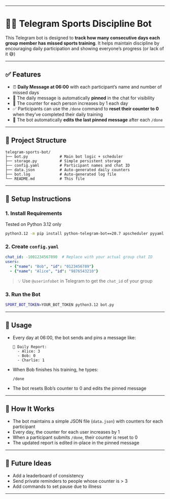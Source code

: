 
---

# 🏋️‍♂️ Telegram Sports Discipline Bot

This Telegram bot is designed to **track how many consecutive days each group member has missed sports training**. It helps maintain discipline by encouraging daily participation and showing everyone’s progress (or lack of it 😅)

---

## ✅ Features

* ⏰ **Daily Message at 06:00** with each participant’s name and number of missed days
* 📌 The daily message is automatically **pinned** in the chat for visibility
* 🧮 The counter for each person increases by 1 each day
* ✅ Participants can use the `/done` command to **reset their counter to 0** when they’ve completed their daily training
* 🔄 The bot automatically **edits the last pinned message** after each `/done`

---

## 📁 Project Structure

```
telegram-sports-bot/
├── bot.py              # Main bot logic + scheduler
├── storage.py          # Simple persistent storage
├── config.yaml         # Participant names and chat ID
├── data.json           # Auto-generated daily counters
├── bot.log             # Auto-generated log file
└── README.md           # This file
```

---

## 🔧 Setup Instructions

### 1. Install Requirements

Tested on Python 3.12 only
```bash
python3.12 -m pip install python-telegram-bot==20.7 apscheduler pyyaml
```

### 2. Create `config.yaml`

```yaml
chat_id: -1001234567890  # Replace with your actual group chat ID
users:
  - {"name": "Bob", "id": "0123456789"}
  - {"name": "Alice", "id": "9876543210"}
```

> 💡 Use `@userinfobot` in Telegram to get the `chat_id` of your group

### 3. Run the Bot

```bash
SPORT_BOT_TOKEN=YOUR_BOT_TOKEN python3.12 bot.py
```

---

## 💬 Usage

* Every day at 06:00, the bot sends and pins a message like:

  ```
  📅 Daily Report:
    - Alice: 3
    - Bob: 0
    - Charlie: 1
  ```

* When Bob finishes his training, he types:

  ```
  /done
  ```

* The bot resets Bob’s counter to 0 and edits the pinned message

---

## 🧠 How It Works

* The bot maintains a simple JSON file (`data.json`) with counters for each participant
* Every day, the counter for each user increases by 1
* When a participant submits `/done`, their counter is reset to 0
* The updated report is edited in-place in the pinned message

---

## 🚀 Future Ideas

* Add a leaderboard of consistency
* Send private reminders to people whose counter is > 3
* Add commands to set pause due to illness

---
